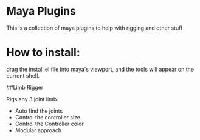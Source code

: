 # Maya Plugins

This is a collection of maya plugins to help with rigging and other stuff

# How to install:
drag the install.el file into maya's viewport, and the tools will appear on the current shelf.

##Limb Rigger

Rigs any 3 joint limb.

* Auto find the joints
* Control the controller size
* Control the Controller color
* Modular approach